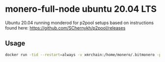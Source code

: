 # monero-full-node ubuntu 20.04 LTS

Ubuntu 20.04 running monderod for p2pool setups based on instructions found here: <https://github.com/SChernykh/p2pool/releases>

## Usage

```bash
docker run -tid --restart=always -v xmrchain:/home/monero/.bitmonero -p 18080:18080 -p 18081:18081 -p 18083:18083 --name=monerod velvetvaldes/monero-full-node
```